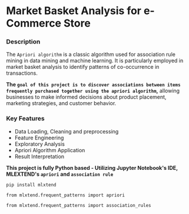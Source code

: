 # Market Basket Analysis for e-Commerce Store

### Description

The `Apriori algorithm` is a classic algorithm used for association rule mining in data mining and machine learning. It is particularly employed in market basket analysis to identify patterns of co-occurrence in transactions. 

<b>The `goal of this project is to discover associations between items frequently purchased together using the apriori algorithm`,</b> allowing businesses to make informed decisions about product placement, marketing strategies, and customer behavior.

### Key Features
- Data Loading, Cleaning and preprocessing
- Feature Engineering
- Exploratory Analysis
- Apriori Algorithm Application
- Result Interpretation

<b>This project is fully Python based - Utilizing Jupyter Notebook's IDE, MLEXTEND's `apriori` and `association rule`</b>

`pip install mlxtend`

`from mlxtend.frequent_patterns import apriori`

`from mlxtend.frequent_patterns import association_rules`



